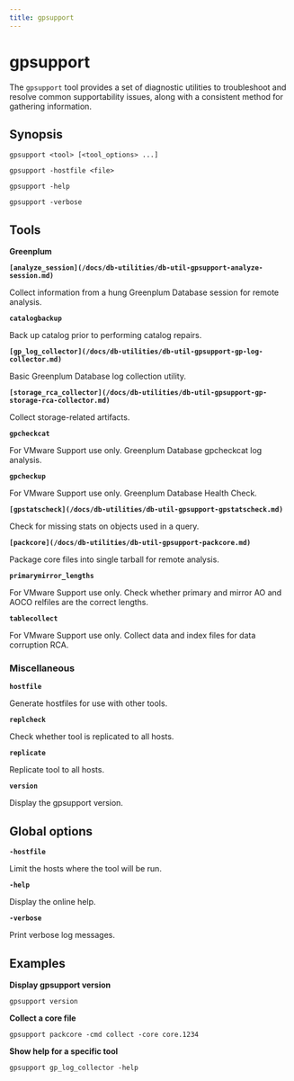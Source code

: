 ```yaml
---
title: gpsupport
---
```


# gpsupport

The `gpsupport` tool provides a set of diagnostic utilities to troubleshoot and resolve common supportability issues, along with a consistent method for gathering information.

## Synopsis

```shell
gpsupport <tool> [<tool_options> ...] 

gpsupport -hostfile <file>

gpsupport -help

gpsupport -verbose
```

## Tools

**Greenplum**

**`[analyze_session](/docs/db-utilities/db-util-gpsupport-analyze-session.md)`**

Collect information from a hung Greenplum Database session for remote analysis.

**`catalogbackup`**

Back up catalog prior to performing catalog repairs.

**`[gp_log_collector](/docs/db-utilities/db-util-gpsupport-gp-log-collector.md)`**

Basic Greenplum Database log collection utility.

**`[storage_rca_collector](/docs/db-utilities/db-util-gpsupport-gp-storage-rca-collector.md)`**

Collect storage-related artifacts.

**`gpcheckcat`**

For VMware Support use only. Greenplum Database gpcheckcat log analysis.

**`gpcheckup`**

For VMware Support use only. Greenplum Database Health Check.

**`[gpstatscheck](/docs/db-utilities/db-util-gpsupport-gpstatscheck.md)`**

Check for missing stats on objects used in a query.

**`[packcore](/docs/db-utilities/db-util-gpsupport-packcore.md)`**

Package core files into single tarball for remote analysis.

**`primarymirror_lengths`**

For VMware Support use only. Check whether primary and mirror AO and AOCO relfiles are the correct lengths.

**`tablecollect`**

For VMware Support use only. Collect data and index files for data corruption RCA.

### Miscellaneous

**`hostfile`**

Generate hostfiles for use with other tools.

**`replcheck`**

Check whether tool is replicated to all hosts.

**`replicate`**

Replicate tool to all hosts.

**`version`**

Display the gpsupport version.

## Global options

**`-hostfile`**

Limit the hosts where the tool will be run.

**`-help`**

Display the online help.

**`-verbose`**

Print verbose log messages.

## Examples

**Display gpsupport version**

```shell
gpsupport version
```

**Collect a core file**

```shell
gpsupport packcore -cmd collect -core core.1234
```

**Show help for a specific tool**

```shell
gpsupport gp_log_collector -help
```
